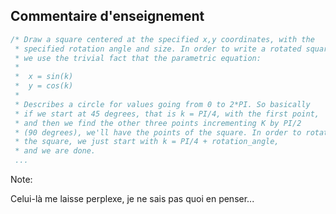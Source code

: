 ## Commentaire d'enseignement <i class="fas fa-skull ko"></i>

``` C
/* Draw a square centered at the specified x,y coordinates, with the
 * specified rotation angle and size. In order to write a rotated square,
 * we use the trivial fact that the parametric equation:
 *
 *  x = sin(k)
 *  y = cos(k)
 *
 * Describes a circle for values going from 0 to 2*PI. So basically
 * if we start at 45 degrees, that is k = PI/4, with the first point,
 * and then we find the other three points incrementing K by PI/2
 * (90 degrees), we'll have the points of the square. In order to rotate
 * the square, we just start with k = PI/4 + rotation_angle,
 * and we are done.
 ...
```

Note:

Celui-là me laisse perplexe, je ne sais pas quoi en penser...

